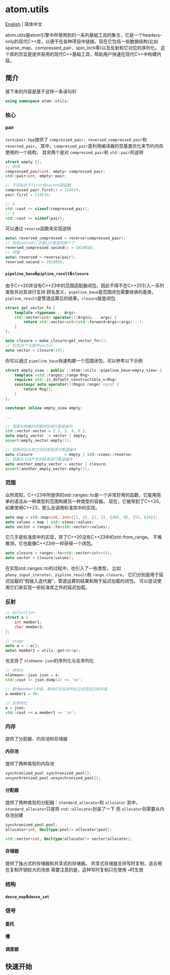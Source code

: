 # atom.utils

[English](readme.md) | 简体中文

atom.utils是atom引擎中所使用到的一系列基础工具的集合，它是一个headers-only的现代C++库，以便于在各种项目中链接。现在它包括一些数据结构(比如sparse_map、compressed_pair、spin_lock等)以及反射和它对应的序列化。
这个库的宗旨是提供易用的现代C++基础工具，帮助用户快速在现代C++中构建内容。

## 简介

接下来的内容是基于这样一条语句的

```c++
using namespace atom::utils;
```

### 核心

#### pair

`core/pair.hpp`提供了 `compressed_pair`、`reversed_compressed_pair`和 `reversed_pair`，
其中，`compressed_pair`是利用编译器的空基类优化来节约内存使用的一个结构，
其余两个是对 `compressed_pair`和 `std::pair`的逆转

```c++
struct empty {};
// 声明
compressed_pair<int, empty> compressed_pair;
std::pair<int, empty> pair;

// 不同处在于first和second是函数
compressed_pair.first() = 114514;
pair.first = 114514;

// 4
std::cout << sizeof(compressed_pair);
// 5
std::cout << sizeof(pair);
```

可以通过 `reverse`函数来实现逆转

```c++
auto& reversed_compressed = reverse(compressed_pair);
// 现在second()才是int类型的那个了
reversed_compressed.second() = 1919810;
// 同理
auto& reversed = reverse(pair);
reversed.second = 1919810;
```

#### `pipeline_base`&`pipline_result`&`closure`

由于C++20并没有C++23中的范围适配器闭包，因此不得不在C++20引入一系列类型并对其进行支持
顾名思义，`pipeline_base`是范围闭包需要继承的基类，`pipline_result`是管道运算后的结果，`closure`就是闭包

```c++
struct get_vector_fn {
    template <typename... Args>
    std::vector<int> operator()(Args&&... args) {
        return std::vector<int>(std::forward<Args>(args)...);
    }
};

auto closure = make_closure<get_vector_fn>();
// 包含10个元素的vector
auto vector = closure(10);
```

你可以通过 `pipeline_base`快速构建一个范围闭包，可以参考以下示例

```c++
struct empty_view : public ::atom::utils::pipeline_base<empty_view> {
    template <std::ranges::range Rng>
    requires std::is_default_constructible_v<Rng>
    constexpr auto operator()(Rng&& range) const {
        return Rng{};
    }
};

constexpr inline empty_view empty;

...

// 范围与构建的范围闭包进行管道操作
std::vector vector = { 2, 3, 4, 6 };
auto empty_vector  = vector | empty;
assert(empty_vector.empty());

// 范围闭包与其它闭包类型进行管道操作
auto closure              = empty | std::views::reverse;
// 范围与上述产生的结果进行管道操作
auto another_empty_vector = vector | closure;
assert(another_empty_vector.empty());
```

### 范围

众所周知，C++23中所提供的std::ranges::to是一个非常好用的函数，它能用简单的语法从一种类型的范围构建另一种类型的容器。
现在，它被带到了C++20，如果使用C++23，那么会调用标准库中的实现。

```c++
auto map = std::map<int, int>{{1, 2}, {2, 1}, {465, 0}, {53, 634}};
auto values = map | std::views::values;
auto vector = ranges::to<std::vector>(values);
```

它几乎是标准库中的实现，除了C++20没有C++23中的std::from_range。
不难推测，它也能像C++23中一样获得一个闭包。

```c++
auto closure = ranges::to<std::vector<int>>(4);
auto vector = closure(values);
```

在实现std::ranges::to的过程中，也引入了一些类型，
比如 `phony_input_iterator`、`pipline_result`和 `range_closure`，
它们分别是用于延迟加载的“假输入迭代器”，管道运算的结果和用于延迟加载的闭包。
可以尝试使用它们来实现一些标准库之外的延迟加载。

### 反射

```c++
// definition
struct a {
    int member1;
    char member2;
};

// usage
auto a = ::a{};
auto& member1 = utils::get<0>(a);
```

也支持了 `nlohmann-json`的序列化与反序列化

```c++
// 序列化
nlohmann::json json = a;
std::cout << json.dump(4) << '\n';

// 更改member1的值，期待它在反序列化之后变回之前的值
a.member1 = 90;

// 反序列化
a = json;
std::cout << a.member1 << '\n';
```

### 内存

提供了分配器、内存池和存储器

#### 内存池

提供了两种类型的内存池

```c++
synchronized_pool synchronized_pool{};
unsynchronized_pool unsynchronized_pool{};
```

#### 分配器

提供了两种类型的分配器：`standard_allocator`和 `allocator`
其中，`standard_allocator`只是将 `std::allocator`封装了一下
而 `allocator`则需要从内存池创建

```c++
synchronized_pool pool;
allocator<int, decltype(pool)> allocator{pool};

std::vector<int, decltype(allocator)> vector{allocator};
```

#### 存储器

提供了独占式的存储器和共享式的存储器。
共享式存储器支持写时复制，适合用在复制开销较大的场景
需要注意的是，这种写时复制只在使用 `=`时生效

### 结构

#### `dense_map`&`dense_set`

### 信号

#### 委托

#### 槽

#### 调度器

## 快速开始
